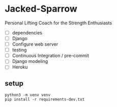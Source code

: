 # Jacked-Sparrow

Personal Lifting Coach for the Strength Enthusiasts

* [ ] dependencies
* [ ] Django
* [ ] Configure web server
* [ ] testing
* [ ] Continuous Integration / pre-commit
* [ ] Django modeling
* [ ] Heroku

## setup

```
python3 -m venv venv
pip install -r requirements-dev.txt
```
